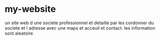 # my-website
un site web d une societe professionnel et detaille par les cordonner du societe et l adresse avec une maps et acceuil et contact. les information sont aleatoire 
